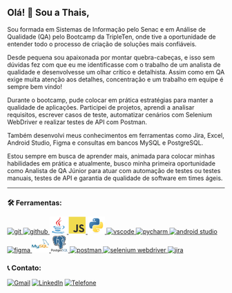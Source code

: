## Olá! 👋 Sou a Thais,

Sou formada em Sistemas de Informação pelo Senac e em Análise de Qualidade (QA) pelo Bootcamp da TripleTen, onde tive a oportunidade de entender todo o processo de criação de soluções mais confiáveis.

Desde pequena sou apaixonada por montar quebra-cabeças, e isso sem dúvidas fez com que eu me identificasse com o trabalho de um analista de qualidade e desenvolvesse um olhar crítico e detalhista. Assim como em QA exige muita atenção aos detalhes, concentração e um trabalho em equipe é sempre bem vindo!

Durante o bootcamp, pude colocar em prática estratégias para manter a qualidade de aplicações. Participei de projetos, aprendi a analisar requisitos, escrever casos de teste, automatizar cenários com Selenium WebDriver e realizar testes de API com Postman.

Também desenvolvi meus conhecimentos em ferramentas como Jira, Excel, Android Studio, Figma e consultas em bancos MySQL e PostgreSQL.

Estou sempre em busca de aprender mais, animada para colocar minhas habilidades em prática e atualmente, busco minha primeira oportunidade como Analista de QA Júnior para atuar com automação de testes ou testes manuais, testes de API e garantia de qualidade de software em times ágeis.

---

### 🛠️ Ferramentas:

<p align="left"> <a href="https://git-scm.com/" target="_blank" rel="noreferrer"> <img src="https://www.vectorlogo.zone/logos/git-scm/git-scm-icon.svg" alt="git" width="40" height="40"/> </a>
<a href="https://github.com/" target="_blank" rel="noreferrer"> <img src="https://cdn.jsdelivr.net/gh/devicons/devicon/icons/github/github-original.svg" alt="github" width="40" height="40"/> </a>
<a href="https://www.java.com" target="_blank" rel="noreferrer"> <img src="https://raw.githubusercontent.com/devicons/devicon/master/icons/java/java-original.svg" alt="java" width="40" height="40"/> </a>
<a href="https://developer.mozilla.org/en-US/docs/Web/JavaScript" target="_blank" rel="noreferrer"> <img src="https://raw.githubusercontent.com/devicons/devicon/master/icons/javascript/javascript-original.svg" alt="javascript" width="40" height="40"/> </a>
<a href="https://www.python.org" target="_blank" rel="noreferrer"> <img src="https://raw.githubusercontent.com/devicons/devicon/master/icons/python/python-original.svg" alt="python" width="40" height="40"/> </a>
<a href="https://code.visualstudio.com/" target="_blank" rel="noreferrer"> <img src="https://cdn.jsdelivr.net/gh/devicons/devicon/icons/vscode/vscode-original.svg" alt="vscode" width="40" height="40"/> </a>
<a href="https://www.jetbrains.com/pycharm/" target="_blank" rel="noreferrer"> <img src="https://cdn.jsdelivr.net/gh/devicons/devicon/icons/pycharm/pycharm-original.svg" alt="pycharm" width="40" height="40"/> </a>
<a href="https://developer.android.com/studio" target="_blank" rel="noreferrer"> <img src="https://cdn.jsdelivr.net/gh/devicons/devicon/icons/androidstudio/androidstudio-original.svg" alt="android studio" width="40" height="40"/> </a>
<a href="https://figma.com" target="_blank" rel="noreferrer"> <img src="https://cdn.jsdelivr.net/gh/devicons/devicon/icons/figma/figma-original.svg" alt="figma" width="40" height="40"/> </a>
<a href="https://www.mysql.com/" target="_blank" rel="noreferrer"> <img src="https://raw.githubusercontent.com/devicons/devicon/master/icons/mysql/mysql-original-wordmark.svg" alt="mysql" width="40" height="40"/> </a>
<a href="https://www.postgresql.org" target="_blank" rel="noreferrer"> <img src="https://raw.githubusercontent.com/devicons/devicon/master/icons/postgresql/postgresql-original-wordmark.svg" alt="postgresql" width="40" height="40"/> </a>
<a href="https://postman.com" target="_blank" rel="noreferrer"> <img src="https://www.vectorlogo.zone/logos/getpostman/getpostman-icon.svg" alt="postman" width="40" height="40"/> </a>
<a href="https://www.selenium.dev" target="_blank" rel="noreferrer"> <img src="https://cdn.jsdelivr.net/gh/devicons/devicon/icons/selenium/selenium-original.svg" alt="selenium webdriver" width="40" height="40"/> </a>
<a href="https://www.atlassian.com/software/jira" target="_blank" rel="noreferrer"> <img src="https://cdn.jsdelivr.net/gh/devicons/devicon/icons/jira/jira-original.svg" alt="jira" width="40" height="40"/> </a> </p>

### 📞 Contato:

[![Gmail](https://img.shields.io/badge/Gmail-D14836?style=for-the-badge&logo=gmail&logoColor=white)](mailto:thaisfialho301@gmail.com)
[![LinkedIn](https://img.shields.io/badge/LinkedIn-0077B5?style=for-the-badge&logo=linkedin&logoColor=white)](http://www.linkedin.com/in/thais-fialho)
[![Telefone](https://img.shields.io/badge/(11)%2097969--5036-0A66C2?style=for-the-badge&logo=whatsapp&logoColor=white)](tel:+5511979695036)
